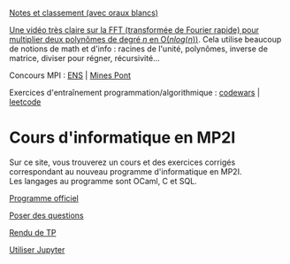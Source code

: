 [Notes et classement (avec oraux blancs)](https://share.streamlit.io/fortierq/notes-mp2i/grade.py)

[Une vidéo très claire sur la FFT (transformée de Fourier rapide) pour multiplier deux polynômes de degré $n$ en O($nlog(n)$)](https://www.youtube.com/watch?v=h7apO7q16V0). Cela utilise beaucoup de notions de math et d'info : racines de l'unité, polynômes, inverse de matrice, diviser pour régner, récursivité...

Concours MPI : [ENS](https://diplome.di.ens.fr/informatique-ens) | [Mines Pont](https://www.concoursminesponts.fr/resources/pre%CC%81-Notice-MPI-2023-V1.0.pdf)

Exercices d'entraînement programmation/algorithmique : [codewars](https://www.codewars.com/) | [leetcode](https://leetcode.com)

# Cours d'informatique en MP2I

Sur ce site, vous trouverez un cours et des exercices corrigés correspondant au nouveau programme d'informatique en MP2I.  
Les langages au programme sont OCaml, C et SQL.  

[Programme officiel](https://prepas.org/index.php?document=73)

[Poser des questions](https://github.com/mp2i-fsm/mp2i-2021/discussions)

[Rendu de TP](https://mp2i-fsm.github.io/mp2i-2021/0_intro/2_rendu_tp)

[Utiliser Jupyter](https://mp2i-fsm.github.io/mp2i-2021/0_intro/install)
